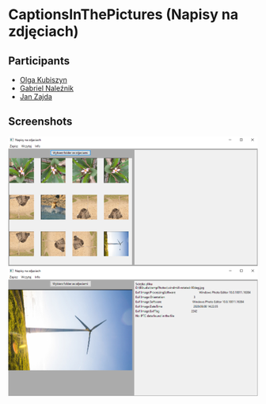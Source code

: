 # CaptionsInThePictures (Napisy na zdjęciach)

## Participants
- [Olga Kubiszyn](https://github.com/olgaaaglo)
- [Gabriel Naleźnik](https://github.com/BlackDilvish)
- [Jan Zajda](https://github.com/Grzybiarz47)

## Screenshots

<img src="./Doc/Screenshots/main.png" width="800"/>

<img src="./Doc/Screenshots/big.png" width="800"/>